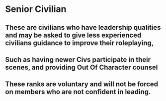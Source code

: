 # Senior Civilian

## These are civilians who have leadership qualities and may be asked to give less experienced civilians guidance to improve their roleplaying,
## Such as having newer Civs participate in their scenes, and providing Out Of Character counsel
## These ranks are voluntary and will not be forced on members who are not confident in leading.